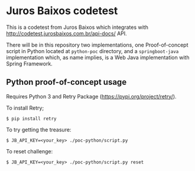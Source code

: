 # Juros Baixos codetest

This is a codetest from Juros Baixos which integrates with http://codetest.jurosbaixos.com.br/api-docs/ API.

There will be in this repository two implementations, one Proof-of-concept script in Python located at `python-poc` directory, and a `springboot-java` implementation which, as name implies, is a Web Java implementation with Spring Framework.

## Python proof-of-concept usage
Requires Python 3 and Retry Package (https://pypi.org/project/retry/).

To install Retry;
```shell
$ pip install retry
```

To try getting the treasure:
```shell
$ JB_API_KEY=<your_key> ./poc-python/script.py
```

To reset challenge:
```shell
$ JB_API_KEY=<your_key> ./poc-python/script.py reset
```